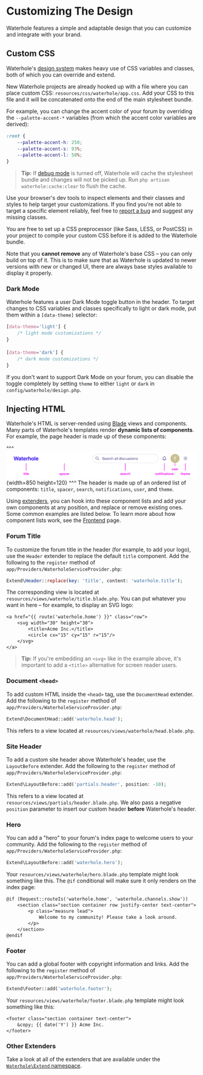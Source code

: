 # Customizing The Design

Waterhole features a simple and adaptable design that you can customize and integrate with your brand.

## Custom CSS

Waterhole's [design system](./design/overview.md) makes heavy use of CSS variables and classes, both of which you can override and extend.

New Waterhole projects are already hooked up with a file where you can place custom CSS: `resources/css/waterhole/app.css`. Add your CSS to this file and it will be concatenated onto the end of the main stylesheet bundle.

For example, you can change the accent color of your forum by overriding the `--palette-accent-*` variables (from which the accent color variables are derived):

```css
:root {
    --palette-accent-h: 250;
    --palette-accent-s: 93%;
    --palette-accent-l: 58%;
}
```

> **Tip:** If [debug mode](./configuration.md#debug-mode) is turned off, Waterhole will cache the stylesheet bundle and changes will not be picked up. Run `php artisan waterhole:cache:clear` to flush the cache.

Use your browser's dev tools to inspect elements and their classes and styles to help target your customizations. If you find you're not able to target a specific element reliably, feel free to [report a bug](https://github.com/waterholeforum/core/issues/new) and suggest any missing classes.

You are free to set up a CSS preprocessor (like Sass, LESS, or PostCSS) in your project to compile your custom CSS before it is added to the Waterhole bundle.

Note that you **cannot remove** any of Waterhole's base CSS – you can only build on top of it. This is to make sure that as Waterhole is updated to newer versions with new or changed UI, there are always base styles available to display it properly.

### Dark Mode

Waterhole features a user Dark Mode toggle button in the header. To target changes to CSS variables and classes specifically to light or dark mode, put them within a `[data-theme]` selector:

```css
[data-theme='light'] {
    /* light mode customizations */
}

[data-theme='dark'] {
    /* dark mode customizations */
}
```

If you don't want to support Dark Mode on your forum, you can disable the toggle completely by setting `theme` to either `light` or `dark` in `config/waterhole/design.php`.

## Injecting HTML

Waterhole's HTML is server-rended using [Blade](https://laravel.com/docs/10.x/blade) views and components. Many parts of Waterhole's templates render **dynamic lists of components**. For example, the page header is made up of these components:

^^^
![](images/component-list-example.png){width=850 height=120}
^^^ The header is made up of an ordered list of components: `title`, `spacer`, `search`, `notifications`, `user`, and `theme`.

Using [extenders](./extending.md#extenders), you can hook into these component lists and add your own components at any position, and replace or remove existing ones. Some common examples are listed below. To learn more about how component lists work, see the [Frontend](./frontend.md#component-lists) page.

### Forum Title

To customize the forum title in the header (for example, to add your logo), use the `Header` extender to replace the default `title` component. Add the following to the `register` method of `app/Providers/WaterholeServiceProvider.php`:

```php
Extend\Header::replace(key: 'title', content: 'waterhole.title');
```

The corresponding view is located at `resources/views/waterhole/title.blade.php`. You can put whatever you want in here – for example, to display an SVG logo:

```blade
<a href="{{ route('waterhole.home') }}" class="row">
    <svg width="30" height="30">
        <title>Acme Inc.</title>
        <circle cx="15" cy="15" r="15"/>
    </svg>
</a>
```

> **Tip:** If you're embedding an `<svg>` like in the example above, it's important to add a `<title>` alternative for screen reader users.

### Document `<head>`

To add custom HTML inside the `<head>` tag, use the `DocumentHead` extender. Add the following to the `register` method of `app/Providers/WaterholeServiceProvider.php`:

```php
Extend\DocumentHead::add('waterhole.head');
```

This refers to a view located at `resources/views/waterhole/head.blade.php`.

### Site Header

To add a custom site header above Waterhole's header, use the `LayoutBefore` extender. Add the following to the `register` method of `app/Providers/WaterholeServiceProvider.php`:

```php
Extend\LayoutBefore::add('partials.header', position: -10);
```

This refers to a view located at `resources/views/partials/header.blade.php`. We also pass a negative `position` parameter to insert our custom header **before** Waterhole's header.

### Hero

You can add a "hero" to your forum's index page to welcome users to your community. Add the following to the `register` method of `app/Providers/WaterholeServiceProvider.php`:

```php
Extend\LayoutBefore::add('waterhole.hero');
```

Your `resources/views/waterhole/hero.blade.php` template might look something like this. The `@if` conditional will make sure it only renders on the index page:

```blade
@if (Request::routeIs('waterhole.home', 'waterhole.channels.show'))
    <section class="section container row justify-center text-center">
        <p class="measure lead">
            Welcome to my community! Please take a look around.
        </p>
    </section>
@endif
```

### Footer

You can add a global footer with copyright information and links. Add the following to the `register` method of `app/Providers/WaterholeServiceProvider.php`:

```php
Extend\Footer::add('waterhole.footer');
```

Your `resources/views/waterhole/footer.blade.php` template might look something like this:

```blade
<footer class="section container text-center">
    &copy; {{ date('Y') }} Acme Inc.
</footer>
```

### Other Extenders

Take a look at all of the extenders that are available under the [`Waterhole\Extend` namespace](reference://Waterhole/Extend.html).
